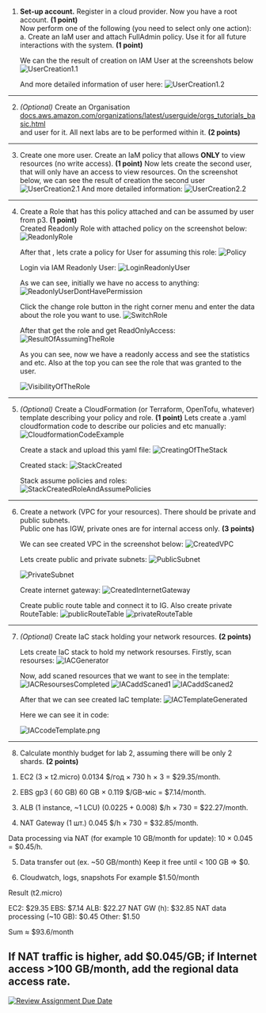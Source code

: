 
1. **Set-up account.** Register in a cloud provider. Now you have a root account. **(1 point)**  
   Now perform one of the following (you need to select only one action):  
   a. Create an IaM user and attach FullAdmin policy. Use it for all future interactions with the system. **(1 point)**

   We can the the result of creation on IAM User at the screenshots below
   ![UserCreation1.1](PNG/CreatedUser1.1.png)

   And more detailed information of  user here:
   ![UserCreation1.2](PNG/CreatedUser1.2.png)
---
2. *(Optional)* Create an Organisation  
   [docs.aws.amazon.com/organizations/latest/userguide/orgs_tutorials_basic.html](https://docs.aws.amazon.com/organizations/latest/userguide/orgs_tutorials_basic.html)  
   and user for it. All next labs are to be performed within it. **(2 points)**  
---
3. Create one more user. Create an IaM policy that allows **ONLY** to view resources (no write access). **(1 point)**
   Now lets create the second user, that will only have an access to view resources. On the screenshot below, we can see the result of creation the second user
    ![UserCreation2.1](PNG/CreatedUser2.1.png)
   And more detailed information:
   ![UserCreation2.2](PNG/CreatedUser2.2.png)
---
4. Create a Role that has this policy attached and can be assumed by user from p3. **(1 point)**  
 Created Readonly Role with attached policy on the screenshot below:
   ![ReadonlyRole](PNG/ReadonlyRole.png)

   After that , lets crate a policy for  User for assuming this role:
   ![Policy](PNG/Policy.png)

   Login via IAM Readonly User:
   ![LoginReadonlyUser](PNG/LoginReadonlyUser.png)

   As we can see, initially we have no access to anything:
   ![ReadonlyUserDontHavePermission](PNG/ReadonlyUserDontHavePermission.png)

   Click the change role button in the right corner menu and enter the data about the role you want to use.
   ![SwitchRole](PNG/SwitchRoleButton.png)

   After that get the role and get ReadOnlyAccess:
   ![ResultOfAssumingTheRole](PNG/ResultOfAssumingTheRole.png)

   As you can see, now we have a readonly access and see the statistics and etc. Also at the top you can see the role that was granted to the user.
   
   ![VisibilityOfTheRole](PNG/VisibilityOfTheRole.png)
---
5. *(Optional)* Create a CloudFormation (or Terraform, OpenTofu, whatever) template describing your policy and role. **(1 point)**
   Lets create a .yaml cloudformation code to describe our policies and etc manually:
   ![CloudformationCodeExample](PNG/CloudformationCodeExample.png)

   Create a stack and upload this yaml file:
   ![CreatingOfTheStack](PNG/CreatingOfTheStack.png)

   Created stack:
   ![StackCreated](PNG/StackCreated.png)

   Stack assume policies and roles:
   ![StackCreatedRoleAndAssumePolicies](PNG/StackCreatedRoleAndAssumePolicies.png)
---
6. Create a network (VPC for your resources). There should be private and public subnets.  
   Public one has IGW, private ones are for internal access only. **(3 points)** 

   We can see created VPC in the screenshot below:
   ![CreatedVPC](PNG/CreatedVPC.png)

   Lets create public and private subnets:
   ![PublicSubnet](PNG/PublicSubnet.png)
   
   ![PrivateSubnet](PNG/PrivateSubnet.png)

   Create internet gateway:
    ![CreatedInternetGateway](PNG/CreatedInternetGateway.png)

   Create public route table and connect it to IG. Also create private RouteTable:
    ![publicRouteTable](PNG/publicRouteTable.png)
    ![privateRouteTable](PNG/privateRouteTable.png)
  
   
---
7. *(Optional)* Create IaC stack holding your network resources. **(2 points)**

   Lets create IaC stack to hold my network resourses. Firstly, scan resourses:
   ![IACGenerator](PNG/IACGenerator.png)

   Now, add scaned resources that we want to see in the template:
   ![IACResoursesCompleted](PNG/IACResoursesCompleted.png)
   ![IACaddScaned1](PNG/IACaddScaned1.png)
   ![IACaddScaned2](PNG/IACaddScaned2.png)

   After that we can see created IaC template:
   ![IACTemplateGenerated](PNG/IACTemplateGenerated.png)

   Here we can see it in code:
   
   ![IACcodeTemplate.png](PNG/IACcodeTemplate.png)
---
8. Calculate monthly budget for lab 2, assuming there will be only 2 shards. **(2 points)**

1) EC2 (3 × t2.micro)
0.0134 $/год × 730 h × 3 = $29.35/month. 

2) EBS gp3 ( 60 GB)
60 GB × 0.119 $/GB-міс = $7.14/month. 

3) ALB (1 instance, ~1 LCU)
(0.0225 + 0.008) $/h × 730 = $22.27/month. 

4) NAT Gateway (1 шт.)
0.045 $/h × 730 = $32.85/month. 


Data processing via NAT (for example 10 GB/month for update): 10 × 0.045 = $0.45/h. 

5) Data transfer out (ex. ~50 GB/month)
Keep it free until < 100 GB ⇒ $0. 

6) Cloudwatch, logs, snapshots
For example $1.50/month

Result (t2.micro)

EC2: $29.35
EBS: $7.14
ALB: $22.27
NAT GW (h): $32.85
NAT data processing (~10 GB): $0.45
Other: $1.50

Sum ≈ $93.6/month

If NAT traffic is higher, add $0.045/GB; if Internet access >100 GB/month, add the regional data access rate.
---


[![Review Assignment Due Date](https://classroom.github.com/assets/deadline-readme-button-22041afd0340ce965d47ae6ef1cefeee28c7c493a6346c4f15d667ab976d596c.svg)](https://classroom.github.com/a/O_-fUwED)

